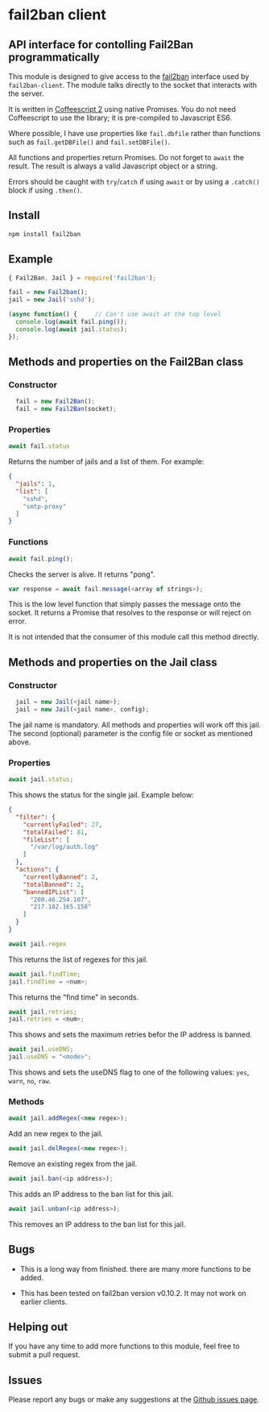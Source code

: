 # fail2ban client

## API interface for contolling Fail2Ban programmatically

This module is designed to give access to the [fail2ban][fail2ban]
interface used by `fail2ban-client`.  The module talks directly
to the socket that interacts with the server.

It is written in [Coffeescript 2][coffeescript] using native
Promises.  You do not need Coffeescript to use the library; it is pre-compiled to Javascript ES6.

Where possible, I have use properties like `fail.dbfile` rather than
functions such as `fail.getDBFile()` and `fail.setDBFile()`.

All functions and properties return Promises.  Do not forget to
`await` the result.  The result is always a valid Javascript
object or a string.

Errors should be caught with `try`/`catch` if using `await` or
by using a `.catch()` block if using `.then()`.

[fail2ban]: http://www.fail2ban.org
[coffeescript]: https://coffeescript.org/
[issues]: https://github.com/CliffS/fail2ban/issues

## Install

```bash
npm install fail2ban
```

## Example

```javascript
{ Fail2Ban, Jail } = require('fail2ban');

fail = new Fail2ban();
jail = new Jail('sshd');

(async function() {     // Can't use await at the top level
  console.log(await fail.ping());
  console.log(await jail.status);
});
```


## Methods and properties on the Fail2Ban class

### Constructor

```javascript
  fail = new Fail2Ban();
  fail = new Fail2Ban(socket);
```

### Properties

```javascript
await fail.status
```

Returns the number of jails and a list of them. For example:

```json
{
  "jails": 1,
  "list": [
    "sshd",
    "smtp-proxy"
  ]
}
```

### Functions

```javascript
await fail.ping();
```

Checks the server is alive.  It returns "pong".

```javascript
var response = await fail.message(<array of strings>);
```

This is the low level function that simply passes the message onto
the socket. It returns a Promise that resolves to the response or will
reject on error.

It is not intended that the consumer of this module call this method
directly.

## Methods and properties on the Jail class

### Constructor

```javascript
  jail = new Jail(<jail name>);
  jail = new Jail(<jail name>, config);
```

The jail name is mandatory.  All methods and properties will work
off this jail.  The second (optional) parameter is the config file or
socket as mentioned above.

### Properties

```javascript
await jail.status;
```

This shows the status for the single jail.  Example below:

```json
{
  "filter": {
    "currentlyFailed": 27,
    "totalFailed": 81,
    "fileList": [
      "/var/log/auth.log"
    ]
  },
  "actions": {
    "currentlyBanned": 2,
    "totalBanned": 2,
    "bannedIPList": [
      "200.46.254.107",
      "217.182.165.158"
    ]
  }
}
```
```javascript
await jail.regex
```

This returns the list of regexes for this jail.

```javascript
await jail.findTime;
jail.findTime = <num>;
```

This returns the "find time" in seconds.

```javascript
await jail.retries;
jail.retries = <num>;
```

This shows and sets the maximum retries befor the IP address is banned.

```javascript
await jail.useDNS;
jail.useDNS = "<mode>";
```

This shows and sets the useDNS flag to one of the following values:
`yes`, `warn`, `no`, `raw`.

### Methods

```javascript
await jail.addRegex(<new regex>);
```

Add an new regex to the jail.

```javascript
await jail.delRegex(<new regex>);
```

Remove an existing regex from the jail.

```javascript
await jail.ban(<ip address>);
```

This adds an IP address to the ban list for this jail.

```javascript
await jail.unban(<ip address>);
```

This removes an IP address to the ban list for this jail.


## Bugs

* This is a long way from finished.  there are many more functions to be
added.

* This has been tested on fail2ban version v0.10.2.  It may not work on earlier
clients.

## Helping out

If you have any time to add more functions to this module, feel free to
submit a pull request.

## Issues

Please report any bugs or make any suggestions at the [Github issues page][issues].
